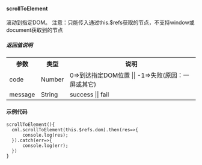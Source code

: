 #### scrollToElement

滚动到指定DOM。
注意：只能传入通过this.$refs获取的节点，不支持window或document获取到的节点

##### 返回值说明

<table>
<tr>
    <th>参数</th>
    <th>类型</th>
    <th>说明</th>
</tr>
<tr>
    <td>code</td>
    <td>Number</td>
    <td>0=>到达指定DOM位置 || -1=>失败(原因：一屏或其它)</td>
</tr>
<tr>
    <td>message</td>
    <td>String</td>
    <td>success || fail</td>
</tr>
</table>

#### 示例代码
```
scrollToElement(){
  cml.scrollToElement(this.$refs.dom).then(res=>{
      console.log(res);
  }).catch(err=>{
      console.log(err);
  })
}
```